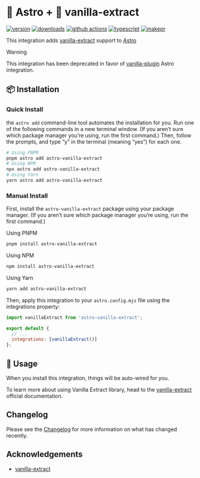 # 🚀&nbsp;Astro + 🧁&nbsp;vanilla-extract

[![version][version-badge]][npm]
[![downloads][downloads-badge]][npm]
[![github actions][github-actions-badge]][github-actions]
[![typescript][typescript-badge]][typescript]
[![makepr][makepr-badge]][makepr]

This integration adds [vanilla-extract][vanilla-extract] support to [Astro][astro]

> [!WARNING]
> This integration has been deprecated in favor of [vanilla-plugin][vanilla-plugin] Astro integration.

## 📦 Installation

### Quick Install

the `astro add` command-line tool automates the installation for you. Run one of the following commands in a new terminal window. (If you aren’t sure which package manager you’re using, run the first command.) Then, follow the prompts, and type “y” in the terminal (meaning “yes”) for each one.

```bash
# Using PNPM
pnpm astro add astro-vanilla-extract
# Using NPM
npx astro add astro-vanilla-extract
# Using Yarn
yarn astro add astro-vanilla-extract
```

### Manual Install

First, install the `astro-vanilla-extract` package using your package manager. (If you aren’t sure which package manager you’re using, run the first command.)

Using PNPM

```bash
pnpm install astro-vanilla-extract
```

Using NPM

```bash
npm install astro-vanilla-extract
```

Using Yarn

```bash
yarn add astro-vanilla-extract
```

Then, apply this integration to your `astro.config.mjs` file using the integrations property:

```js
import vanillaExtract from 'astro-vanilla-extract';

export default {
  // ...
  integrations: [vanillaExtract()]
};
```

## 🥑 Usage

When you install this integration, things will be auto-wired for you.

To learn more about using Vanilla Extract library, head to the [vanilla-extract][vanilla-extract] official documentation.

## Changelog

Please see the [Changelog](CHANGELOG.md) for more information on what has changed recently.

## Acknowledgements

- [vanilla-extract][vanilla-extract]

[npm]: https://npmjs.com/package/astro-vanilla-extract
[vanilla-extract]: https://vanilla-extract.style/
[vanilla-plugin]: https://vanilla-extract.style/documentation/integrations/astro/
[astro]: https://astro.build

<!-- README Badges -->

[version-badge]: https://img.shields.io/npm/v/astro-vanilla-extract.svg
[downloads-badge]: https://img.shields.io/npm/dt/astro-vanilla-extract
[github-actions]: https://github.com/codiume/orbit/actions
[github-actions-badge]: https://github.com/codiume/orbit/actions/workflows/node.js.yml/badge.svg
[typescript]: https://www.typescriptlang.org/dt/search?search=astro-vanilla-extract
[typescript-badge]: https://img.shields.io/npm/types/astro-vanilla-extract
[makepr]: https://makeapullrequest.com
[makepr-badge]: https://img.shields.io/badge/PRs-welcome-brightgreen.svg?style=flat-square?style=flat
